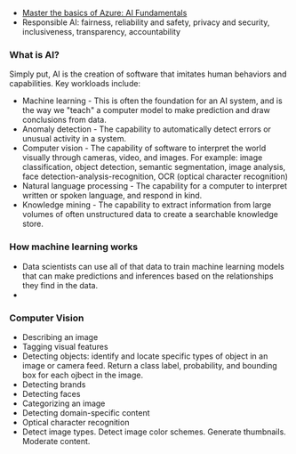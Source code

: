 
* [Master the basics of Azure: AI Fundamentals](https://docs.microsoft.com/en-us/users/23110622/collections/0kjyh8rn55yknr)
* Responsible AI: fairness, reliability and safety, privacy and security, inclusiveness, transparency, accountability

### What is AI?
Simply put, AI is the creation of software that imitates human behaviors and capabilities. Key workloads include:

* Machine learning - This is often the foundation for an AI system, and is the way we "teach" a computer model to make prediction and draw conclusions from data.
* Anomaly detection - The capability to automatically detect errors or unusual activity in a system.
* Computer vision - The capability of software to interpret the world visually through cameras, video, and images. For example: image classification, object detection, semantic segmentation, image analysis, face detection-analysis-recognition, OCR (optical character recognition)
* Natural language processing - The capability for a computer to interpret written or spoken language, and respond in kind.
* Knowledge mining - The capability to extract information from large volumes of often unstructured data to create a searchable knowledge store.

### How machine learning works
* Data scientists can use all of that data to train machine learning models that can make predictions and inferences based on the relationships they find in the data.
* 

### Computer Vision
* Describing an image
* Tagging visual features
* Detecting objects: identify and locate specific types of object in an image or camera feed. Return a class label, probability, and bounding box for each ojbect in the image.
* Detecting brands
* Detecting faces
* Categorizing an image
* Detecting domain-specific content
* Optical character recognition
* Detect image types. Detect image color schemes. Generate thumbnails. Moderate content.

